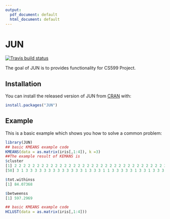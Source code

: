 ```yaml
---
output:
  pdf_document: default
  html_document: default
---
```


# JUN

<!-- badges: start -->
[![Travis build status](https://travis-ci.com/jr2339/JUN.svg?branch=master)](https://travis-ci.com/jr2339/JUN)
<!-- badges: end -->

The goal of JUN is to provides functionality for CS599 Project.

## Installation

You can install the released version of JUN from [CRAN](https://CRAN.R-project.org) with:

``` r
install.packages("JUN")
```

## Example

This is a basic example which shows you how to solve a common problem:

``` r
library(JUN)
## basic KMEANS example code
KMEANS(data = as.matrix(iris[,1:4]), k =3)
##The example result of KEMANS is
$cluster
[1] 2 2 2 2 2 2 2 2 2 2 2 2 2 2 2 2 2 2 2 2 2 2 2 2 2 2 2 2 2 2 2 2 2 2 2 2 2 2 2 2 2 2 2 2 2 2 2 2 2 2 1 3 1 3 1 3 3
[58] 3 1 3 3 3 3 3 3 3 3 3 3 3 3 3 1 3 3 3 1 1 3 3 3 3 3 1 3 3 1 3 3 3 3 3 3 3 3 3 3 3 3 3 1 1 1 1 1 1 3 1 1 1 1 1 1 [115] 3 1 1 1 1 1 1 3 1 1 1 1 1 3 1 1 1 1 1 1 1 1 1 1 3 1 1 1 1 1 1 1 1 1 1 1

$tot.withinss
[1] 84.07368

$betweenss
[1] 597.2969

## basic KMEANS example code
HCLUST(data = as.matrix(iris[,1:4]))


```

